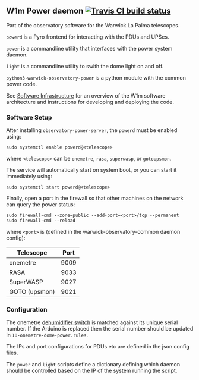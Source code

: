 ## W1m Power daemon [![Travis CI build status](https://travis-ci.org/warwick-one-metre/powerd.svg?branch=master)](https://travis-ci.org/warwick-one-metre/powerd)

Part of the observatory software for the Warwick La Palma telescopes.

`powerd` is a Pyro frontend for interacting with the PDUs and UPSes.

`power` is a commandline utility that interfaces with the power system daemon.

`light` is a commandline utility to swith the dome light on and off.

`python3-warwick-observatory-power` is a python module with the common power code.

See [Software Infrastructure](https://github.com/warwick-one-metre/docs/wiki/Software-Infrastructure) for an overview of the W1m software architecture and instructions for developing and deploying the code.

### Software Setup

After installing `observatory-power-server`, the `powerd` must be enabled using:
```
sudo systemctl enable powerd@<telescope>
```
where `<telescope>` can be `onemetre`, `rasa`, `superwasp`, or `gotoupsmon`.

The service will automatically start on system boot, or you can start it immediately using:
```
sudo systemctl start powerd@<telescope>
```

Finally, open a port in the firewall so that other machines on the network can query the power status:
```
sudo firewall-cmd --zone=public --add-port=<port>/tcp --permanent
sudo firewall-cmd --reload
```

where `<port>` is (defined in the warwick-observatory-common daemon config):

| Telescope | Port |
| --------- | ---- |
| onemetre  | 9009 |
| RASA      | 9033 |
| SuperWASP | 9027 |
| GOTO (upsmon) | 9021 |


### Configuration

The onemetre [dehumidifier switch](https://github.com/warwick-one-metre/dehumidifier-switch) is matched against its unique serial number.  If the Arduino is replaced then the serial number should be updated in `10-onemetre-dome-power.rules`.

The IPs and port configurations for PDUs etc are defined in the json config files.

The `power` and `light` scripts define a dictionary defining which daemon should be controlled based on the IP of the system running the script.
